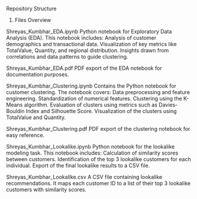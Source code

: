 Repository Structure

1. Files Overview

Shreyas_Kumbhar_EDA.ipynb
Python notebook for Exploratory Data Analysis (EDA). This notebook includes:
    Analysis of customer demographics and transactional data.
    Visualization of key metrics like TotalValue, Quantity, and regional distribution.
    Insights drawn from correlations and data patterns to guide clustering.

Shreyas_Kumbhar_EDA.pdf
PDF export of the EDA notebook for documentation purposes.


Shreyas_Kumbhar_Clustering.ipynb
Contains the Python notebook for customer clustering. The notebook covers:
    Data preprocessing and feature engineering.
    Standardization of numerical features.
    Clustering using the K-Means algorithm.
    Evaluation of clusters using metrics such as Davies-Bouldin Index and Silhouette Score.
    Visualization of the clusters using TotalValue and Quantity.

Shreyas_Kumbhar_Clustering.pdf
PDF export of the clustering notebook for easy reference.


Shreyas_Kumbhar_Lookalike.ipynb
Python notebook for the lookalike modeling task. This notebook includes:
    Calculation of similarity scores between customers.
    Identification of the top 3 lookalike customers for each individual.
    Export of the final lookalike results to a CSV file.


Shreyas_Kumbhar_Lookalike.csv
A CSV file containing lookalike recommendations. It maps each customer ID to a list of their top 3 lookalike customers with similarity scores.
